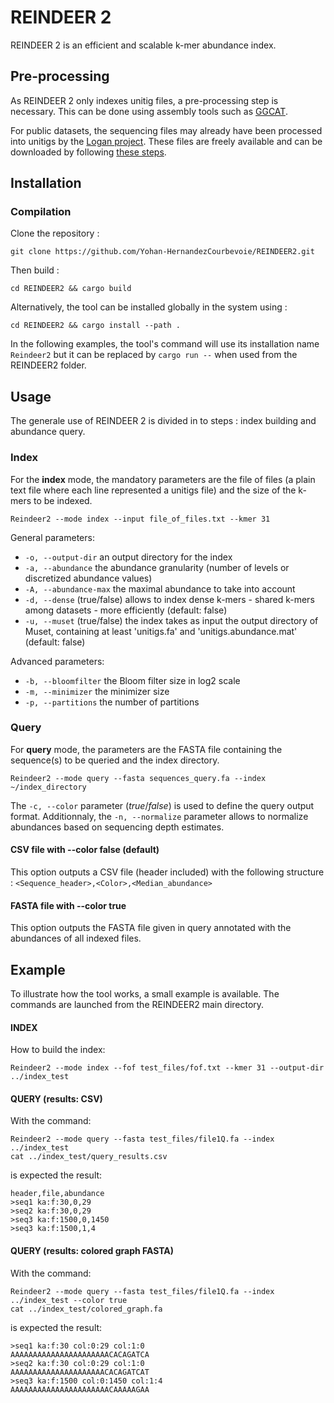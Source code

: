 # REINDEER 2

REINDEER 2 is an efficient and scalable k-mer abundance index.

## Pre-processing

As REINDEER 2 only indexes unitig files, a pre-processing step is necessary. This can be done using assembly tools such as [GGCAT](https://github.com/algbio/ggcat).

For public datasets, the sequencing files may already have been processed into unitigs by the [Logan project](https://github.com/IndexThePlanet/Logan). These files are freely available and can be downloaded by following [these steps](https://github.com/IndexThePlanet/Logan/blob/main/Accessions.md).   

## Installation

### Compilation

Clone the repository :

```
git clone https://github.com/Yohan-HernandezCourbevoie/REINDEER2.git 
```

Then build :

```
cd REINDEER2 && cargo build
```

Alternatively, the tool can be installed globally in the system using :

```
cd REINDEER2 && cargo install --path .
```

In the following examples, the tool's command will use its installation name `Reindeer2` but it can be replaced by `cargo run --` when used from the REINDEER2 folder.


## Usage

The generale use of REINDEER 2 is divided in to steps : index building and abundance query.

### Index

For the **index** mode, the mandatory parameters are the file of files (a plain text file where each line represented a unitigs file) and the size of the k-mers to be indexed.

`Reindeer2 --mode index --input file_of_files.txt --kmer 31`


General parameters:
- `-o, --output-dir` an output directory for the index
- `-a, --abundance` the abundance granularity (number of levels or discretized abundance values)
- `-A, --abundance-max` the maximal abundance to take into account
- `-d, --dense` (true/false) allows to index dense k-mers - shared k-mers among datasets - more efficiently (default: false)
- `-u, --muset` (true/false) the index takes as input the output directory of Muset, containing at least 'unitigs.fa' and 'unitigs.abundance.mat' (default: false)

Advanced parameters: 
- `-b, --bloomfilter` the Bloom filter size in log2 scale
- `-m, --minimizer` the minimizer size
- `-p, --partitions` the number of partitions



### Query

For **query** mode, the parameters are the FASTA file containing the sequence(s) to be queried and the index directory.

`Reindeer2 --mode query --fasta sequences_query.fa --index ~/index_directory`

The `-c, --color` parameter (*true*/*false*) is used to define the query output format.
Additionnaly, the `-n, --normalize` parameter allows to normalize abundances based on sequencing depth estimates.

#### CSV file with --color false (default)

This option outputs a CSV file (header included) with the following structure : `<Sequence_header>,<Color>,<Median_abundance>`

#### FASTA file with --color true

This option outputs the FASTA file given in query annotated with the abundances of all indexed files.

## Example

To illustrate how the tool works, a small example is available. The commands are launched from the REINDEER2 main directory.

#### INDEX
How to build the index:
```
Reindeer2 --mode index --fof test_files/fof.txt --kmer 31 --output-dir ../index_test
```

#### QUERY (results: CSV)
With the command:
```
Reindeer2 --mode query --fasta test_files/file1Q.fa --index ../index_test
cat ../index_test/query_results.csv
```
is expected the result:
```
header,file,abundance
>seq1 ka:f:30,0,29
>seq2 ka:f:30,0,29
>seq3 ka:f:1500,0,1450
>seq3 ka:f:1500,1,4
```


#### QUERY (results: colored graph FASTA)
With the command:
```
Reindeer2 --mode query --fasta test_files/file1Q.fa --index ../index_test --color true 
cat ../index_test/colored_graph.fa
```
is expected the result:
```
>seq1 ka:f:30 col:0:29 col:1:0
AAAAAAAAAAAAAAAAAAAAAACACAGATCA
>seq2 ka:f:30 col:0:29 col:1:0
AAAAAAAAAAAAAAAAAAAAACACAGATCAT
>seq3 ka:f:1500 col:0:1450 col:1:4
AAAAAAAAAAAAAAAAAAAAAACAAAAAGAA
```


